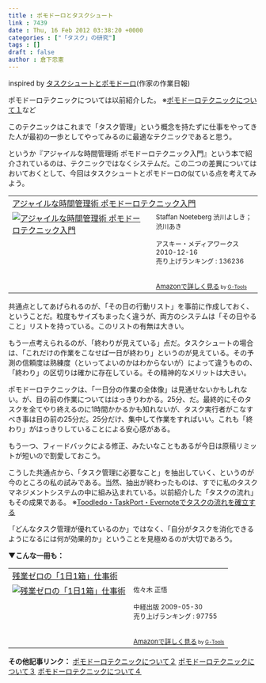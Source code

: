 ```yaml
---
title : ポモドーロとタスクシュート
link : 7439
date : Thu, 16 Feb 2012 03:38:20 +0000
categories : ["「タスク」の研究"]
tags : []
draft : false
author : 倉下忠憲
---
```


inspired by <a href="http://blog.pasonatech.co.jp/sasaki/18199.html">タスクシュートとポモドーロ</a>(作家の作業日報)

ポモドーロテクニックについては以前紹介した。
※<a href="https://rashita.net/blog/?p=5565">ポモドーロテクニックについて１</a>など

このテクニックはこれまで「タスク管理」という概念を持たずに仕事をやってきた人が最初の一歩としてやってみるのに最適なテクニックであると思う。

というか『アジャイルな時間管理術 ポモドーロテクニック入門』という本で紹介されているのは、テクニックではなくシステムだ。この二つの差異についてはおいておくとして、今回はタスクシュートとポモドーロの似ている点を考えてみよう。

<table  border="0" cellpadding="5"><tr><td colspan="2"><a href="http://www.amazon.co.jp/%E3%82%A2%E3%82%B8%E3%83%A3%E3%82%A4%E3%83%AB%E3%81%AA%E6%99%82%E9%96%93%E7%AE%A1%E7%90%86%E8%A1%93-%E3%83%9D%E3%83%A2%E3%83%89%E3%83%BC%E3%83%AD%E3%83%86%E3%82%AF%E3%83%8B%E3%83%83%E3%82%AF%E5%85%A5%E9%96%80-Staffan-Noeteberg/dp/4048689525%3FSubscriptionId%3D15SMZCTB9V8NGR2TW082%26tag%3Drashita1000-22%26linkCode%3Dxm2%26camp%3D2025%26creative%3D165953%26creativeASIN%3D4048689525" target="_blank">アジャイルな時間管理術 ポモドーロテクニック入門</a><img src="http://www.assoc-amazon.jp/e/ir?t=rashita1000-22&l=ur2&o=9" width="1" height="1" style="border: none;" alt="" /></td></tr><tr><td valign="top"><a href="http://www.amazon.co.jp/%E3%82%A2%E3%82%B8%E3%83%A3%E3%82%A4%E3%83%AB%E3%81%AA%E6%99%82%E9%96%93%E7%AE%A1%E7%90%86%E8%A1%93-%E3%83%9D%E3%83%A2%E3%83%89%E3%83%BC%E3%83%AD%E3%83%86%E3%82%AF%E3%83%8B%E3%83%83%E3%82%AF%E5%85%A5%E9%96%80-Staffan-Noeteberg/dp/4048689525%3FSubscriptionId%3D15SMZCTB9V8NGR2TW082%26tag%3Drashita1000-22%26linkCode%3Dxm2%26camp%3D2025%26creative%3D165953%26creativeASIN%3D4048689525" target="_blank"><img src="http://ecx.images-amazon.com/images/I/51ByQvQe1%2BL._SL160_.jpg" border="0" alt="アジャイルな時間管理術 ポモドーロテクニック入門" /></a></td><td valign="top"><font size="-1">Staffan Noeteberg 渋川よしき； 渋川あき <br /><br />アスキー・メディアワークス  2010-12-16<br />売り上げランキング : 136236<br /><br /><br /><a href="http://www.amazon.co.jp/%E3%82%A2%E3%82%B8%E3%83%A3%E3%82%A4%E3%83%AB%E3%81%AA%E6%99%82%E9%96%93%E7%AE%A1%E7%90%86%E8%A1%93-%E3%83%9D%E3%83%A2%E3%83%89%E3%83%BC%E3%83%AD%E3%83%86%E3%82%AF%E3%83%8B%E3%83%83%E3%82%AF%E5%85%A5%E9%96%80-Staffan-Noeteberg/dp/4048689525%3FSubscriptionId%3D15SMZCTB9V8NGR2TW082%26tag%3Drashita1000-22%26linkCode%3Dxm2%26camp%3D2025%26creative%3D165953%26creativeASIN%3D4048689525" target="_blank">Amazonで詳しく見る</a></font><font size="-2"> by <a href="http://www.goodpic.com/mt/aws/index.html" >G-Tools</a></font></td></tr></table>

共通点としてあげられるのが、「その日の行動リスト」を事前に作成しておく、ということだ。粒度もサイズもまったく違うが、両方のシステムは「その日やること」リストを持っている。このリストの有無は大きい。

もう一点考えられるのが、「終わりが見えている」点だ。タスクシュートの場合は、「これだけの作業をこなせば一日が終わり」というのが見えている。その予測の信頼度は熟練度（といってよいのかはわからないが）によって違うものの、「終わり」の区切りは確かに存在している。その精神的なメリットは大きい。

ポモドーロテクニックは、「一日分の作業の全体像」は見通せないかもしれない。が、目の前の作業についてははっきりわかる。25分、だ。最終的にそのタスクを全てやり終えるのに1時間かかるかも知れないが、タスク実行者がこなすべき事は目の前の25分だ。25分だけ、集中して作業をすればいい。これも「終わり」がはっきりしていることによる安心感がある。

もう一つ、フィードバックによる修正、みたいなこともあるが今日は原稿リミットが短いので割愛しておこう。

こうした共通点から、「タスク管理に必要なこと」を抽出していく、というのが今のところの私の試みである。当然、抽出が終わったものは、すでに私のタスクマネジメントシステムの中に組み込まれている。以前紹介した「タスクの流れ」もその成果である。
※<a href="https://rashita.net/blog/?p=7422">Toodledo・TaskPort・Evernoteでタスクの流れを確立する</a>

「どんなタスク管理が優れているのか」ではなく、「自分がタスクを消化できるようになるには何が効果的か」ということを見極めるのが大切であろう。

<strong>▼こんな一冊も：</strong>



<table  border="0" cellpadding="5"><tr><td colspan="2"><a href="http://www.amazon.co.jp/%E6%AE%8B%E6%A5%AD%E3%82%BC%E3%83%AD%E3%81%AE%E3%80%8C1%E6%97%A51%E7%AE%B1%E3%80%8D%E4%BB%95%E4%BA%8B%E8%A1%93-%E4%BD%90%E3%80%85%E6%9C%A8-%E6%AD%A3%E6%82%9F/dp/480613287X%3FSubscriptionId%3D15SMZCTB9V8NGR2TW082%26tag%3Drashita1000-22%26linkCode%3Dxm2%26camp%3D2025%26creative%3D165953%26creativeASIN%3D480613287X" target="_blank">残業ゼロの「1日1箱」仕事術</a><img src="http://www.assoc-amazon.jp/e/ir?t=rashita1000-22&l=ur2&o=9" width="1" height="1" style="border: none;" alt="" /></td></tr><tr><td valign="top"><a href="http://www.amazon.co.jp/%E6%AE%8B%E6%A5%AD%E3%82%BC%E3%83%AD%E3%81%AE%E3%80%8C1%E6%97%A51%E7%AE%B1%E3%80%8D%E4%BB%95%E4%BA%8B%E8%A1%93-%E4%BD%90%E3%80%85%E6%9C%A8-%E6%AD%A3%E6%82%9F/dp/480613287X%3FSubscriptionId%3D15SMZCTB9V8NGR2TW082%26tag%3Drashita1000-22%26linkCode%3Dxm2%26camp%3D2025%26creative%3D165953%26creativeASIN%3D480613287X" target="_blank"><img src="http://ecx.images-amazon.com/images/I/51fbeDz-kUL._SL160_.jpg" border="0" alt="残業ゼロの「1日1箱」仕事術" /></a></td><td valign="top"><font size="-1">佐々木 正悟 <br /><br />中経出版  2009-05-30<br />売り上げランキング : 97755<br /><br /><br /><a href="http://www.amazon.co.jp/%E6%AE%8B%E6%A5%AD%E3%82%BC%E3%83%AD%E3%81%AE%E3%80%8C1%E6%97%A51%E7%AE%B1%E3%80%8D%E4%BB%95%E4%BA%8B%E8%A1%93-%E4%BD%90%E3%80%85%E6%9C%A8-%E6%AD%A3%E6%82%9F/dp/480613287X%3FSubscriptionId%3D15SMZCTB9V8NGR2TW082%26tag%3Drashita1000-22%26linkCode%3Dxm2%26camp%3D2025%26creative%3D165953%26creativeASIN%3D480613287X" target="_blank">Amazonで詳しく見る</a></font><font size="-2"> by <a href="http://www.goodpic.com/mt/aws/index.html" >G-Tools</a></font></td></tr></table>

<strong>その他記事リンク：</strong>
<a href="https://rashita.net/blog/?p=5568">ポモドーロテクニックについて２</a>
<a href="https://rashita.net/blog/?p=5572">ポモドーロテクニックについて３</a>
<a href="https://rashita.net/blog/?p=5894">ポモドーロテクニックについて４</a>

